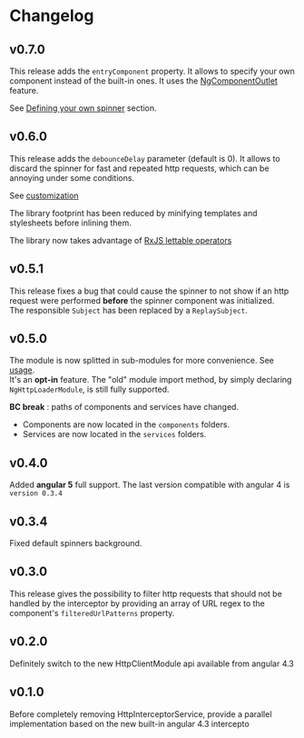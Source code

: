 # Changelog

## v0.7.0

This release adds the ``entryComponent`` property. It allows to specify your own component instead of the built-in ones. It uses the [NgComponentOutlet](https://angular.io/api/common/NgComponentOutlet) feature.

See [Defining your own spinner](https://github.com/mpalourdio/ng-http-loader#defining-your-own-spinner) section.

## v0.6.0

This release adds the ``debounceDelay`` parameter (default is 0). It allows to discard the spinner for fast and repeated http requests, which can be annoying under some conditions.

See [customization](https://github.com/mpalourdio/ng-http-loader#customizing-the-spinner)

The library footprint has been reduced by minifying templates and stylesheets before inlining them.

The library now takes advantage of [RxJS lettable operators](https://github.com/ReactiveX/rxjs/blob/master/doc/lettable-operators.md)

## v0.5.1

This release fixes a bug that could cause the spinner to not show if an http request were performed **before** the spinner component was initialized.  
The responsible ``Subject`` has been replaced by a ``ReplaySubject``.

## v0.5.0

The module is now splitted in sub-modules for more convenience. See [usage](https://github.com/mpalourdio/ng-http-loader#usage).  
It's an **opt-in** feature. The "old" module import method, by simply declaring ``NgHttpLoaderModule``, is still fully supported. 

**BC break** : paths of components and services have changed.
- Components are now located in the ``components`` folders.
- Services are now located in the ``services`` folders.

## v0.4.0

Added **angular 5** full support. The last version compatible with angular 4 is ``version 0.3.4``

## v0.3.4

Fixed default spinners background.

## v0.3.0

This release gives the possibility to filter http requests that should not be handled by the interceptor by providing an array of URL regex to the component's ``filteredUrlPatterns`` property.

## v0.2.0

Definitely switch to the new HttpClientModule api available from angular 4.3

## v0.1.0

Before completely removing HttpInterceptorService, provide a parallel implementation based on the new built-in angular 4.3 intercepto

